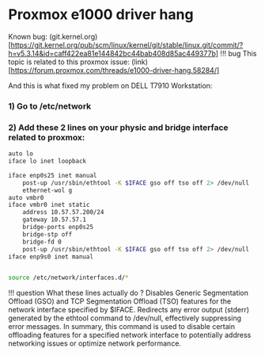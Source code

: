 # Proxmox e1000 driver hang

Known bug: (git.kernel.org)[https://git.kernel.org/pub/scm/linux/kernel/git/stable/linux.git/commit/?h=v5.3.14&id=caff422ea81e144842bc44bab408d85ac449377b]
!!! bug 
    This topic is related to this proxmox issue: (link)[https://forum.proxmox.com/threads/e1000-driver-hang.58284/]

And this is what fixed my problem on DELL T7910 Workstation:

### 1) Go to /etc/network
### 2) Add these 2 lines on your physic and bridge interface related to proxmox:


``` bash linenums="1" hl_lines="5 14"
auto lo
iface lo inet loopback

iface enp0s25 inet manual
	post-up /usr/sbin/ethtool -K $IFACE gso off tso off 2> /dev/null
	ethernet-wol g
auto vmbr0
iface vmbr0 inet static
	address 10.57.57.200/24
	gateway 10.57.57.1
	bridge-ports enp0s25
	bridge-stp off
	bridge-fd 0
	post-up /usr/sbin/ethtool -K $IFACE gso off tso off 2> /dev/null
iface enp9s0 inet manual


source /etc/network/interfaces.d/*
```
!!! question What these lines actually do ? 
    Disables Generic Segmentation Offload (GSO) and TCP Segmentation Offload (TSO) features for the network interface specified by $IFACE.
    Redirects any error output (stderr) generated by the ethtool command to /dev/null, effectively suppressing error messages.
    In summary, this command is used to disable certain offloading features for a specified network interface to potentially address networking issues or optimize network performance.